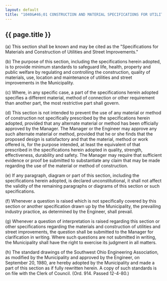 ---
layout: default 
title: "1040&#46;01 CONSTRUCTION AND MATERIAL SPECIFICATIONS FOR UTILITIES AND STREET IMPROVEMENTS."---

{{ page.title }}
----------------

​(a) This section shall be known and may be cited as the "Specifications
for Materials and Construction of Utilities and Street Improvements."

​(b) The purpose of this section, including the specifications herein
adopted, is to provide minimum standards to safeguard life, health,
property and public welfare by regulating and controlling the
construction, quality of materials, use, location and maintenance of
utilities and street improvements in the Municipality.

​(c) Where, in any specific case, a part of the specifications herein
adopted specifies a different material, method of connection or other
requirement than another part, the most restrictive part shall govern.

​(d) This section is not intended to prevent the use of any material or
method of construction not specifically prescribed by the specifications
herein adopted, provided that any alternate material or method has been
officially approved by the Manager. The Manager or the Engineer may
approve any such alternate material or method, provided that he or she
finds that the proposed design is satisfactory and that the material,
method or work offered is, for the purpose intended, at least the
equivalent of that prescribed in the specifications herein adopted in
quality, strength, effectiveness, durability and safety. The Manager may
require that sufficient evidence or proof be submitted to substantiate
any claim that may be made regarding the use of the material or method
of construction.

​(e) If any paragraph, diagram or part of this section, including the
specifications herein adopted, is declared unconstitutional, it shall
not affect the validity of the remaining paragraphs or diagrams of this
section or such specifications.

​(f) Whenever a question is raised which is not specifically covered by
this section or another specification drawn up by the Municipality, the
prevailing industry practice, as determined by the Engineer, shall
prevail.

​(g) Whenever a question of interpretation is raised regarding this
section or other specifications regarding the materials and construction
of utilities and street improvements, the question shall be submitted to
the Manager for clarification in writing. Where such questions are not
submitted in writing, the Municipality shall have the right to exercise
its judgment in all matters.

​(h) The standard drawings of the Southwest Ohio Engineering
Association, as modified by the Municipality and approved by the
Engineer, on September 20, 1980, are hereby adopted by the Municipality
and made a part of this section as if fully rewritten herein. A copy of
such standards is on file with the Clerk of Council. (Ord. 914. Passed
12-4-80.)
